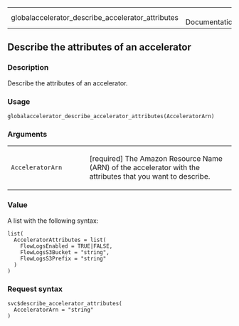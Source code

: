 <table style="width: 100%;">
<tbody>
<tr class="odd">
<td>globalaccelerator_describe_accelerator_attributes</td>
<td style="text-align: right;">R Documentation</td>
</tr>
</tbody>
</table>

## Describe the attributes of an accelerator

### Description

Describe the attributes of an accelerator.

### Usage

    globalaccelerator_describe_accelerator_attributes(AcceleratorArn)

### Arguments

<table>
<colgroup>
<col style="width: 35%" />
<col style="width: 65%" />
</colgroup>
<tbody>
<tr class="odd">
<td><code
id="globalaccelerator_describe_accelerator_attributes_:_AcceleratorArn">AcceleratorArn</code></td>
<td><p>[required] The Amazon Resource Name (ARN) of the accelerator with
the attributes that you want to describe.</p></td>
</tr>
</tbody>
</table>

### Value

A list with the following syntax:

    list(
      AcceleratorAttributes = list(
        FlowLogsEnabled = TRUE|FALSE,
        FlowLogsS3Bucket = "string",
        FlowLogsS3Prefix = "string"
      )
    )

### Request syntax

    svc$describe_accelerator_attributes(
      AcceleratorArn = "string"
    )
